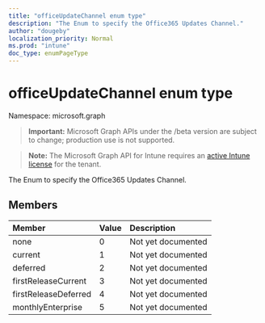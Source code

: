 ```yaml
---
title: "officeUpdateChannel enum type"
description: "The Enum to specify the Office365 Updates Channel."
author: "dougeby"
localization_priority: Normal
ms.prod: "intune"
doc_type: enumPageType
---
```


# officeUpdateChannel enum type

Namespace: microsoft.graph

> **Important:** Microsoft Graph APIs under the /beta version are subject to change; production use is not supported.

> **Note:** The Microsoft Graph API for Intune requires an [active Intune license](https://go.microsoft.com/fwlink/?linkid=839381) for the tenant.

The Enum to specify the Office365 Updates Channel.

## Members
|Member|Value|Description|
|:---|:---|:---|
|none|0|Not yet documented|
|current|1|Not yet documented|
|deferred|2|Not yet documented|
|firstReleaseCurrent|3|Not yet documented|
|firstReleaseDeferred|4|Not yet documented|
|monthlyEnterprise|5|Not yet documented|




